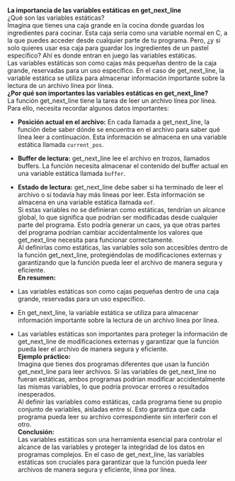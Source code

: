 **La importancia de las variables estáticas en get_next_line**\
¿Qué son las variables estáticas?\
Imagina que tienes una caja grande en la cocina donde guardas los
ingredientes para cocinar. Esta caja sería como una variable normal en
C, a la que puedes acceder desde cualquier parte de tu programa. Pero,
¿y si solo quieres usar esa caja para guardar los ingredientes de un
pastel específico? Ahí es donde entran en juego las variables
estáticas.\
Las variables estáticas son como cajas más pequeñas dentro de la caja
grande, reservadas para un uso específico. En el caso de get_next_line,
la variable estática se utiliza para almacenar información importante
sobre la lectura de un archivo línea por línea.\
**¿Por qué son importantes las variables estáticas en get_next_line?**\
La función get_next_line tiene la tarea de leer un archivo línea por
línea. Para ello, necesita recordar algunos datos importantes:

-   **Posición actual en el archivo:** En cada llamada a get_next_line,
    la función debe saber dónde se encuentra en el archivo para saber
    qué línea leer a continuación. Esta información se almacena en una
    variable estática llamada `current_pos`.

-   **Buffer de lectura:** get_next_line lee el archivo en trozos,
    llamados buffers. La función necesita almacenar el contenido del
    buffer actual en una variable estática llamada `buffer`.

-   **Estado de lectura:** get_next_line debe saber si ha terminado de
    leer el archivo o si todavía hay más líneas por leer. Esta
    información se almacena en una variable estática llamada `eof`.\
    Si estas variables no se definieran como estáticas, tendrían un
    alcance global, lo que significa que podrían ser modificadas desde
    cualquier parte del programa. Esto podría generar un caos, ya que
    otras partes del programa podrían cambiar accidentalmente los
    valores que get_next_line necesita para funcionar correctamente.\
    Al definirlas como estáticas, las variables solo son accesibles
    dentro de la función get_next_line, protegiéndolas de modificaciones
    externas y garantizando que la función pueda leer el archivo de
    manera segura y eficiente.\
    **En resumen:**
-   Las variables estáticas son como cajas pequeñas dentro de una caja
    grande, reservadas para un uso específico.

-   En get_next_line, la variable estática se utiliza para almacenar
    información importante sobre la lectura de un archivo línea por
    línea.

-   Las variables estáticas son importantes para proteger la información
    de get_next_line de modificaciones externas y garantizar que la
    función pueda leer el archivo de manera segura y eficiente.\
    **Ejemplo práctico:**\
    Imagina que tienes dos programas diferentes que usan la función
    get_next_line para leer archivos. Si las variables de get_next_line
    no fueran estáticas, ambos programas podrían modificar
    accidentalmente las mismas variables, lo que podría provocar errores
    o resultados inesperados.\
    Al definir las variables como estáticas, cada programa tiene su
    propio conjunto de variables, aisladas entre sí. Esto garantiza que
    cada programa pueda leer su archivo correspondiente sin interferir
    con el otro.\
    **Conclusión:**\
    Las variables estáticas son una herramienta esencial para controlar
    el alcance de las variables y proteger la integridad de los datos en
    programas complejos. En el caso de get_next_line, las variables
    estáticas son cruciales para garantizar que la función pueda leer
    archivos de manera segura y eficiente, línea por línea.
